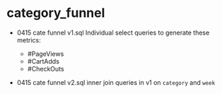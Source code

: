 # category_funnel

* 0415 cate funnel v1.sql
Individual select queries to generate these metrics:
	* #PageViews
	* #CartAdds
	* #CheckOuts


* 0415 cate funnel v2.sql
inner join queries in v1 on `category` and `week` 
